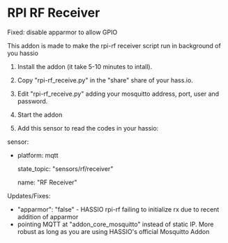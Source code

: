 # RPI RF Receiver

Fixed: disable apparmor to allow GPIO

This addon is made to make the rpi-rf receiver script run in background of you hassio

1. Install the addon (it take 5-10 minutes to intall).

2. Copy "rpi-rf_receive.py" in the "share" share of your hass.io.

3. Edit "rpi-rf_receive.py" adding your mosquitto address, port, user and  password. 

4. Start the addon 

5. Add this sensor to read the codes in your hassio:

sensor:
  - platform: mqtt
  
    state_topic: "sensors/rf/receiver"
    
    name: "RF Receiver"
    
    
Updates/Fixes:
  -  "apparmor": "false" - HASSIO rpi-rf failing to initialize rx due to recent addition of apparmor
  -  pointing MQTT at "addon_core_mosquitto" instead of static IP. More robust as long as you are using HASSIO's official Mosquitto Addon
